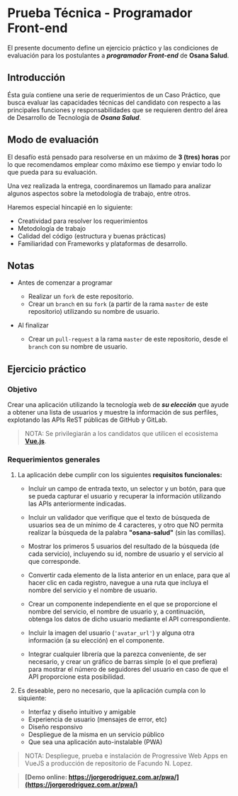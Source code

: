 # Prueba Técnica - Programador Front-end

El presente documento define un ejercicio práctico y las condiciones de evaluación para los postulantes a **_programador Front-end_** de **Osana Salud**.

## Introducción

Ésta guía contiene una serie de requerimientos de un Caso Práctico, que busca evaluar las capacidades técnicas del candidato con respecto a las principales funciones y responsabilidades que se requieren dentro del área de Desarrollo de Tecnología de **_Osana Salud_**.

## Modo de evaluación

El desafío está pensado para resolverse en un máximo de **3 (tres) horas** por lo que recomendamos emplear como máximo ese tiempo y enviar todo lo que pueda para su evaluación.

Una vez realizada la entrega, coordinaremos un llamado para analizar algunos aspectos sobre la metodología de trabajo, entre otros.

Haremos especial hincapié en lo siguiente:

- Creatividad para resolver los requerimientos
- Metodología de trabajo
- Calidad del código (estructura y buenas prácticas)
- Familiaridad con Frameworks y plataformas de desarrollo.

## Notas

- Antes de comenzar a programar

  - Realizar un `fork` de este repositorio.
  - Crear un `branch` en su `fork` (a partir de la rama `master` de este repositorio) utilizando su nombre de usuario.

- Al finalizar

  - Crear un `pull-request` a la rama `master` de este repositorio, desde el `branch` con su nombre de usuario.

## Ejercicio práctico

### Objetivo

Crear una aplicación utilizando la tecnología web de **_su elección_** que ayude a obtener una lista de usuarios y muestre la información de sus perfiles, explotando las APIs ReST públicas de GitHub y GitLab.

> NOTA: Se privilegiarán a los candidatos que utilicen el ecosistema **[Vue.js](https://vuejs.org)**.

### Requerimientos generales

1. La aplicación debe cumplir con los siguientes **requisitos funcionales:**

   - Incluír un campo de entrada texto, un selector y un botón, para que se pueda capturar el usuario y recuperar la información utilizando las APIs anteriormente indicadas.

   - Incluir un validador que verifique que el texto de búsqueda de usuarios sea de un mínimo de 4 caracteres, y otro que NO permita realizar la búsqueda de la palabra **"osana-salud"** (sin las comillas).

   - Mostrar los primeros 5 usuarios del resultado de la búsqueda (de cada servicio), incluyendo su id, nombre de usuario y el servicio al que corresponde.

   - Convertir cada elemento de la lista anterior en un enlace, para que al hacer clic en cada registro, navegue a una ruta que incluya el nombre del servicio y el nombre de usuario.

   - Crear un componente independiente en el que se proporcione el nombre del servicio, el nombre de usuario y, a continuación, obtenga los datos de dicho usuario mediante el API correspondiente.

   - Incluir la imagen del usuario (`'avatar_url'`) y alguna otra información (a su elección) en el componente.

   - Integrar cualquier librería que la parezca conveniente, de ser necesario, y crear un gráfico de barras simple (o el que prefiera) para mostrar el número de seguidores del usuario en caso de que el API proporcione esta posibilidad.

2. Es deseable, pero no necesario, que la aplicación cumpla con lo siquiente:

   - Interfaz y diseño intuitivo y amigable
   - Experiencia de usuario (mensajes de error, etc)
   - Diseño responsivo
   - Despliegue de la misma en un servicio público
   - Que sea una aplicación auto-instalable (PWA)

> NOTA: Despliegue, prueba e instalación de Progressive Web Apps en VueJS a producción de repositorio de Facundo N. Lopez.

> **[Demo online: https://jorgerodriguez.com.ar/pwa/](https://jorgerodriguez.com.ar/pwa/)**
